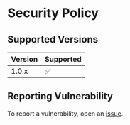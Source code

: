 # Security Policy

## Supported Versions
| Version | Supported          |
| ------- | ------------------ |
| 1.0.x   | :white_check_mark: |

## Reporting Vulnerability
To report a vulnerability, open an [issue](https://github.com/airscripts/kuma/issues/new/choose).
